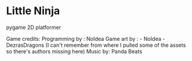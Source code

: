 # Little Ninja
pygame 2D platformer



Game credits:
    Programming by : NoIdea
    Game art by : - NoIdea
                  - DezrasDragons
                  (I can't remember from where I pulled some of the assets so there's authors missing here)
    Music by: Panda Beats
